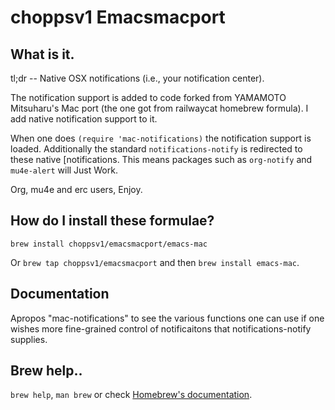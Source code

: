 # choppsv1 Emacsmacport

## What is it.

tl;dr -- Native OSX notifications (i.e., your notification center).

The notification support is added to code forked from YAMAMOTO Mitsuharu's Mac
port (the one got from railwaycat homebrew formula). I add native notification
support to it.

When one does `(require 'mac-notifications)` the notification support is loaded.
Additionally the standard `notifications-notify` is redirected to these native
[notifications. This means packages such as `org-notify` and `mu4e-alert` will
Just Work.

Org, mu4e and erc users, Enjoy.

## How do I install these formulae?

`brew install choppsv1/emacsmacport/emacs-mac`

Or `brew tap choppsv1/emacsmacport` and then `brew install emacs-mac`.

## Documentation

Apropos "mac-notifications" to see the various functions one can use if one
wishes more fine-grained control of notificaitons that notifications-notify
supplies.

## Brew help..

`brew help`, `man brew` or check [Homebrew's documentation](https://docs.brew.sh).

